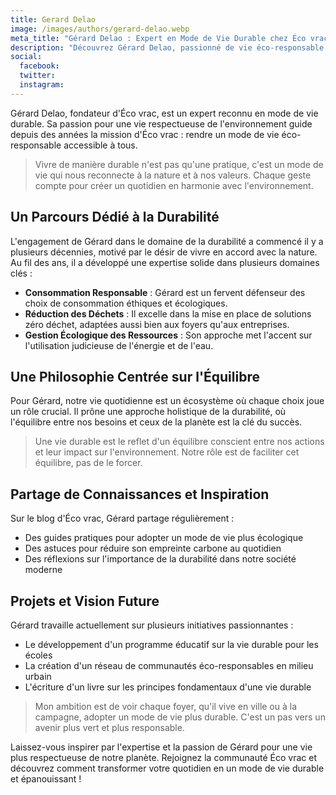 ```yaml
---
title: Gerard Delao
image: /images/authors/gerard-delao.webp
meta_title: "Gérard Delao : Expert en Mode de Vie Durable chez Éco vrac"
description: "Découvrez Gérard Delao, passionné de vie éco-responsable et fondateur d'Éco vrac. Son approche globale pour un quotidien durable et respectueux de l'environnement."
social:
  facebook: 
  twitter: 
  instagram: 
---
```


Gérard Delao, fondateur d'Éco vrac, est un expert reconnu en mode de vie durable. Sa passion pour une vie respectueuse de l'environnement guide depuis des années la mission d'Éco vrac : rendre un mode de vie éco-responsable accessible à tous.

> Vivre de manière durable n'est pas qu'une pratique, c'est un mode de vie qui nous reconnecte à la nature et à nos valeurs. Chaque geste compte pour créer un quotidien en harmonie avec l'environnement.

## Un Parcours Dédié à la Durabilité

L'engagement de Gérard dans le domaine de la durabilité a commencé il y a plusieurs décennies, motivé par le désir de vivre en accord avec la nature. Au fil des ans, il a développé une expertise solide dans plusieurs domaines clés :

- **Consommation Responsable** : Gérard est un fervent défenseur des choix de consommation éthiques et écologiques.
- **Réduction des Déchets** : Il excelle dans la mise en place de solutions zéro déchet, adaptées aussi bien aux foyers qu'aux entreprises.
- **Gestion Écologique des Ressources** : Son approche met l'accent sur l'utilisation judicieuse de l'énergie et de l'eau.

## Une Philosophie Centrée sur l'Équilibre

Pour Gérard, notre vie quotidienne est un écosystème où chaque choix joue un rôle crucial. Il prône une approche holistique de la durabilité, où l'équilibre entre nos besoins et ceux de la planète est la clé du succès.

> Une vie durable est le reflet d'un équilibre conscient entre nos actions et leur impact sur l'environnement. Notre rôle est de faciliter cet équilibre, pas de le forcer.

## Partage de Connaissances et Inspiration

Sur le blog d'Éco vrac, Gérard partage régulièrement :

- Des guides pratiques pour adopter un mode de vie plus écologique
- Des astuces pour réduire son empreinte carbone au quotidien
- Des réflexions sur l'importance de la durabilité dans notre société moderne

## Projets et Vision Future

Gérard travaille actuellement sur plusieurs initiatives passionnantes :

- Le développement d'un programme éducatif sur la vie durable pour les écoles
- La création d'un réseau de communautés éco-responsables en milieu urbain
- L'écriture d'un livre sur les principes fondamentaux d'une vie durable

> Mon ambition est de voir chaque foyer, qu'il vive en ville ou à la campagne, adopter un mode de vie plus durable. C'est un pas vers un avenir plus vert et plus responsable.

Laissez-vous inspirer par l'expertise et la passion de Gérard pour une vie plus respectueuse de notre planète. Rejoignez la communauté Éco vrac et découvrez comment transformer votre quotidien en un mode de vie durable et épanouissant !